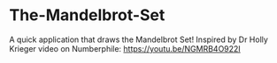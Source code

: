 # The-Mandelbrot-Set
 A quick application that draws the Mandelbrot Set!
 Inspired by Dr Holly Krieger video on Numberphile: https://youtu.be/NGMRB4O922I

